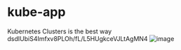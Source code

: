 # kube-app
Kubernetes Clusters is the best way 
dsdIUbiS4Imfxv8PLOh/fL/L5HUgkceVJLtAgMN4
![image](https://user-images.githubusercontent.com/108385724/211512844-91ec9256-4d01-4999-abc0-37777d1c4e55.png)
